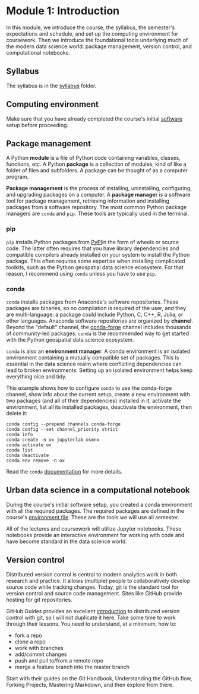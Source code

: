 # Module 1: Introduction

In this module, we introduce the course, the syllabus, the semester's expectations and schedule, and set up the computing environment for coursework. Then we introduce the foundational tools underlying much of the modern data science world: package management, version control, and computational notebooks.


## Syllabus

The syllabus is in the [syllabus](../syllabus) folder.


## Computing environment

Make sure that you have already completed the course's initial [software](../software) setup before proceeding.


## Package management

A Python **module** is a file of Python code containing variables, classes, functions, etc. A Python **package** is a collection of modules, kind of like a folder of files and subfolders. A package can be thought of as a computer program.

**Package management** is the process of installing, uninstalling, configuring, and upgrading packages on a computer. A **package manager** is a software tool for package management, retrieving information and installing packages from a software repository. The most common Python package managers are `conda` and `pip`. These tools are typically used in the terminal.


### pip

`pip` installs Python packages from [PyPI](https://pypi.org/)in the form of wheels or source code. The latter often requires that you have library dependencies and compatible compilers already installed on your system to install the Python package. This often requires some expertise when installing complicated toolkits, such as the Python geospatial data science ecosystem. For that reason, I recommend using `conda` unless you have to use `pip`.


### conda

`conda` installs packages from Anaconda's software repositories. These packages are binaries, so no compilation is required of the user, and they are multi-language: a package could include Python, C, C++, R, Julia, or other languages. Anaconda software repositories are organized by **channel**. Beyond the "default" channel, the [conda-forge](https://conda-forge.org/) channel includes thousands of community-led packages. `conda` is the recommended way to get started with the Python geospatial data science ecosystem.

`conda` is also an **environment manager**. A conda environment is an isolated environment containing a mutually compatible set of packages. This is essential in the data science realm where conflicting dependencies can lead to broken environments. Setting up an isolated environment helps keep everything nice and tidy.

This example shows how to configure `conda` to use the conda-forge channel, show info about the current setup, create a new environment with two packages (and all of their dependencies) installed in it, activate the environment, list all its installed packages, deactivate the environment, then delete it:

```
conda config --prepend channels conda-forge
conda config --set channel_priority strict
conda info
conda create -n ox jupyterlab osmnx
conda activate ox
conda list
conda deactivate
conda env remove -n ox
```

Read the `conda` [documentation](https://conda.io/) for more details.


## Urban data science in a computational notebook

During the course's initial software setup, you created a conda environment with all the required packages. The required packages are defined in the course's [environment file](../environment.yml). These are the tools we will use all semester.

All of the lectures and coursework will utilize Jupyter notebooks. These notebooks provide an interactive environment for working with code and have become standard in the data science world.


## Version control

Distributed version control is central to modern analytics work in both research and practice. It allows (multiple) people to collaboratively develop source code while tracking changes. Today, git is the standard tool for version control and source code management. Sites like GitHub provide hosting for git repositories.

GitHub Guides provides an excellent [introduction](https://guides.github.com/) to distributed version control with git, so I will not duplicate it here. Take some time to work through their lessons. You need to understand, at a minimum, how to:

  - fork a repo
  - clone a repo
  - work with branches
  - add/commit changes
  - push and pull to/from a remote repo
  - merge a feature branch into the master branch

Start with their guides on the Git Handbook, Understanding the GitHub flow, Forking Projects, Mastering Markdown, and then explore from there.
